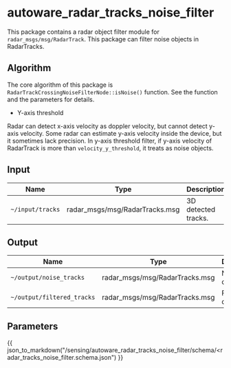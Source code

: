 # autoware_radar_tracks_noise_filter

This package contains a radar object filter module for `radar_msgs/msg/RadarTrack`.
This package can filter noise objects in RadarTracks.

## Algorithm

The core algorithm of this package is `RadarTrackCrossingNoiseFilterNode::isNoise()` function.
See the function and the parameters for details.

- Y-axis threshold

Radar can detect x-axis velocity as doppler velocity, but cannot detect y-axis velocity.
Some radar can estimate y-axis velocity inside the device, but it sometimes lack precision.
In y-axis threshold filter, if y-axis velocity of RadarTrack is more than `velocity_y_threshold`, it treats as noise objects.

## Input

| Name             | Type                           | Description         |
| ---------------- | ------------------------------ | ------------------- |
| `~/input/tracks` | radar_msgs/msg/RadarTracks.msg | 3D detected tracks. |

## Output

| Name                       | Type                           | Description      |
| -------------------------- | ------------------------------ | ---------------- |
| `~/output/noise_tracks`    | radar_msgs/msg/RadarTracks.msg | Noise objects    |
| `~/output/filtered_tracks` | radar_msgs/msg/RadarTracks.msg | Filtered objects |

## Parameters

{{ json_to_markdown("/sensing/autoware_radar_tracks_noise_filter/schema/<radar_tracks_noise_filter.schema.json") }}